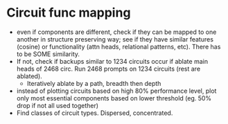 # Circuit func mapping

- even if components are different, check if they can be mapped to one another in structure preserving way; see if they have similar features (cosine) or functionality (attn heads, relational patterns, etc). There has to be SOME similarity.
- If not, check if backups similar to 1234 circuits occur if ablate main heads of 2468 circ. Run 2468 prompts on 1234 circuits (rest are ablated).
    - Iteratively ablate by a path, breadth then depth
- instead of plotting circuits based on high 80% performance level, plot only most essential components based on lower threshold (eg. 50% drop if not all used together)
- Find classes of circuit types. Dispersed, concentrated.